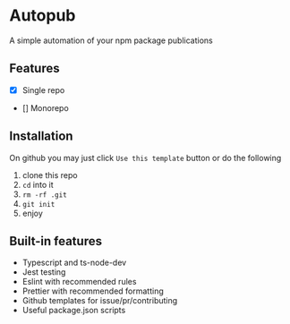 # Autopub
A simple automation of your npm package publications

## Features
- [x] Single repo
- [] Monorepo

## Installation
On github you may just click `Use this template` button or do the following
1. clone this repo
2. `cd` into it
3. `rm -rf .git`
4. `git init`
5. enjoy

## Built-in features
- Typescript and ts-node-dev
- Jest testing
- Eslint with recommended rules
- Prettier with recommended formatting
- Github templates for issue/pr/contributing
- Useful package.json scripts